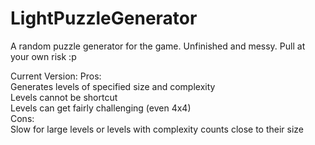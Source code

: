 # LightPuzzleGenerator
A random puzzle generator for the game.
Unfinished and messy.
Pull at your own risk :p

Current Version:
Pros:  
Generates levels of specified size and complexity  
Levels cannot be shortcut  
Levels can get fairly challenging (even 4x4)  
Cons:  
Slow for large levels or levels with complexity counts close to their size 
